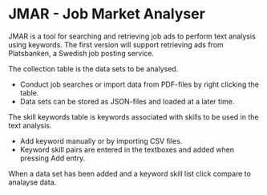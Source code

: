 # JMAR - Job Market Analyser

JMAR is a tool for searching and retrieving job ads to perform text analysis using keywords. The first version will support retrieving ads from Platsbanken, a Swedish job posting service.

The collection table is the data sets to be analysed.
- Conduct job searches or import data from PDF-files by right clicking the table.
- Data sets can be stored as JSON-files and loaded at a later time.

The skill keywords table is keywords associated with skills to be used in the text analysis.
- Add keyword manually or by importing CSV files.
- Keyword skill pairs are entered in the textboxes and added when pressing Add entry.

When a data set has been added and a keyword skill list click compare to analayse data.
